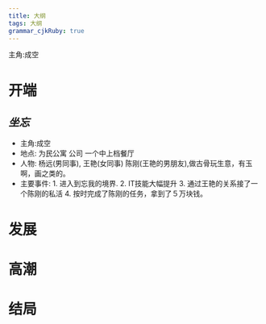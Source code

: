 ```yaml
---
title: 大纲
tags: 大纲
grammar_cjkRuby: true
---
```


主角:成空
# 开端

##  *坐忘*
* 主角:成空
* 地点:
   为民公寓
   公司
   一个中上档餐厅
* 人物:
  杨远(男同事),
  王艳(女同事)
  陈刚(王艳的男朋友),做古骨玩生意，有玉啊，画之类的。
* 主要事件:
       1. 进入到忘我的境界.
       2. IT技能大幅提升
       3. 通过王艳的关系接了一个陈刚的私活
       4. 按时完成了陈刚的任务，拿到了５万块钱。






# 发展


# 高潮



# 结局